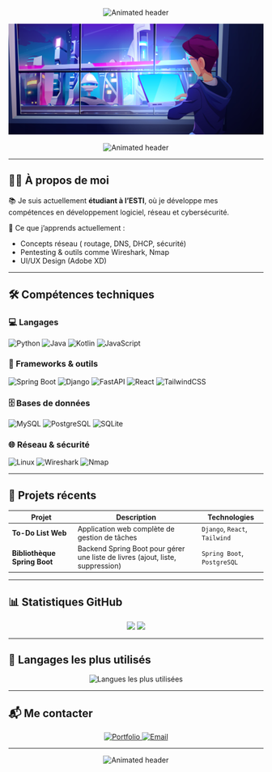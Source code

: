 <!-- HEADER -->
<p align="center">
  <img src="https://readme-typing-svg.herokuapp.com?font=Fira+Code&size=24&duration=3000&pause=1000&color=000000&center=true&vCenter=true&width=600&lines=👋+Salut%2C+je+suis+Fandresena+(ET1KA)" alt="Animated header" />
</p>
<p align="center">
  <img src="https://raw.githubusercontent.com/ET1KA/ET1KA/main/assets/zah.jpg" alt="banner" />
</p>

<p align="center">
  <img src="https://readme-typing-svg.herokuapp.com?font=Fira+Code&size=24&duration=3000&pause=1000&color=000000&center=true&vCenter=true&width=600&lines=💻+Passionné+par+le+code;🌐+Les+réseaux+et+la+cybersécurité" alt="Animated header" />
</p>


---

## 🧑‍💼 À propos de moi

📚 Je suis actuellement **étudiant à l’ESTI**, où je développe mes compétences en développement logiciel, réseau et cybersécurité.  


🧠 Ce que j’apprends actuellement :
- Concepts réseau ( routage, DNS, DHCP, sécurité)
- Pentesting & outils comme Wireshark, Nmap
- UI/UX Design (Adobe XD)


---

## 🛠️ Compétences techniques

### 💻 Langages
![Python](https://img.shields.io/badge/Python-%2314354C.svg?style=for-the-badge&logo=python&logoColor=white)
![Java](https://img.shields.io/badge/Java-%23ED8B00.svg?style=for-the-badge&logo=java&logoColor=white)
![Kotlin](https://img.shields.io/badge/Kotlin-%230095D5.svg?style=for-the-badge&logo=kotlin&logoColor=white)
![JavaScript](https://img.shields.io/badge/JavaScript-%23F7DF1E.svg?style=for-the-badge&logo=javascript&logoColor=black)

### 🧰 Frameworks & outils
![Spring Boot](https://img.shields.io/badge/SpringBoot-%236DB33F.svg?style=for-the-badge&logo=springboot&logoColor=white)
![Django](https://img.shields.io/badge/Django-%23092E20.svg?style=for-the-badge&logo=django&logoColor=white)
![FastAPI](https://img.shields.io/badge/FastAPI-005571?style=for-the-badge&logo=fastapi)
![React](https://img.shields.io/badge/React-%2320232a.svg?style=for-the-badge&logo=react&logoColor=%2361DAFB)
![TailwindCSS](https://img.shields.io/badge/TailwindCSS-%2338B2AC.svg?style=for-the-badge&logo=tailwind-css&logoColor=white)

### 🗄️ Bases de données
![MySQL](https://img.shields.io/badge/MySQL-%2300f.svg?style=for-the-badge&logo=mysql&logoColor=white)
![PostgreSQL](https://img.shields.io/badge/PostgreSQL-%23316192.svg?style=for-the-badge&logo=postgresql&logoColor=white)
![SQLite](https://img.shields.io/badge/SQLite-%2307405e.svg?style=for-the-badge&logo=sqlite&logoColor=white)

### 🌐 Réseau & sécurité
![Linux](https://img.shields.io/badge/Linux-FCC624?style=for-the-badge&logo=linux&logoColor=black)
![Wireshark](https://img.shields.io/badge/Wireshark-1679A7?style=for-the-badge&logo=wireshark&logoColor=white)
![Nmap](https://img.shields.io/badge/Nmap-004B6B?style=for-the-badge)

---

## 📂 Projets récents

| Projet | Description | Technologies |
|--------|-------------|--------------|
| **To-Do List Web** | Application web complète de gestion de tâches | `Django`, `React`, `Tailwind` |
| **Bibliothèque Spring Boot** | Backend Spring Boot pour gérer une liste de livres (ajout, liste, suppression) | `Spring Boot`, `PostgreSQL` |

---

## 📊 Statistiques GitHub

<p align="center">
  <img src="https://github-readme-stats.vercel.app/api?username=ET1KA&show_icons=true&theme=radical&count_private=true" height="150" />
  <img src="https://github-readme-streak-stats.herokuapp.com/?user=ET1KA&theme=radical" height="150" />
</p>

---

## 📌 Langages les plus utilisés

<p align="center">
  <img src="https://github-readme-stats.vercel.app/api/top-langs/?username=ET1KA&layout=compact&theme=radical&langs_count=6" alt="Langues les plus utilisées" />
</p>

---

## 📬 Me contacter

<p align="center">
  <a href="https://et1ka.github.io/portfolio/" target="_blank">
    <img src="https://img.shields.io/badge/🌐%20Portfolio-et1ka.github.io-0A0A0A?style=for-the-badge&logo=github&logoColor=white" alt="Portfolio">
  </a>
  <a href="mailto:rakotonirinafandresena23@gmail.com">
    <img src="https://img.shields.io/badge/✉️%20Email-rakotonirinafandresena23@gmail.com-0A0A0A?style=for-the-badge&logo=gmail&logoColor=white" alt="Email">
  </a>
</p>

---

<p align="center">
  <img src="https://readme-typing-svg.herokuapp.com?font=Fira+Code&size=24&duration=3000&pause=1000&color=000000&center=true&vCenter=true&width=600&lines=Merci+de+visiter+mon+profil+🙏" alt="Animated header" />
</p>
